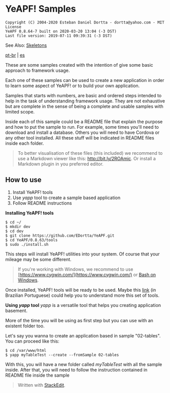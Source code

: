 # **YeAPF! Samples**

    Copyright (C) 2004-2020 Esteban Daniel Dortta - dortta@yahoo.com - MIT License
    YeAPF 0.8.64-7 built on 2020-03-20 13:04 (-3 DST)
    Last file version: 2019-07-11 09:39:31 (-3 DST)

See Also: [Skeletons](../skel/readme-en.md)

[pt-br](readme-pt-br.md) | [es](readme-es.md)

These are some samples created with the intention of give some basic approach to framework usage.

Each one of these samples can be used to create a new application in order to learn some aspect of YeAPF! or to build your own application.

Samples that starts with numbers, are basic and ordered steps intended to help in the task of understanding framework usage.
They are not exhaustive but are complete in the sense of being a complete and usable samples with limited scope.

Inside each of this sample could be a README file that explain the purpose and how to put the sample to run. For example, some times you'll need to download and install a database. Others you will need to have Cordova or any other tool installed. All these stuff will be indicated in README files inside each folder.

> To better visualisation of these files (this included) we recommend to use a Markdown viewer like this: http://bit.ly/2ROAmic. Or install a Markdown plugin in you preferred editor.

## How to use

 1. Install YeAPF! tools
 2. Use *yapp* tool to create a sample based application
 3. Follow README instructions

**Installing YeAPF! tools**

    $ cd ~/
    $ mkdir dev
    $ cd dev
    $ git clone https://github.com/EDortta/YeAPF.git
    $ cd YeAPF/0.8.63/tools
    $ sudo ./install.sh

This steps will install YeAPF! utilities into your system.
Of course that your mileage may be some different.
> If you're working with Windows, we recommend to use [https://www.cygwin.com/](https://www.cygwin.com/) or [Bash on Windows](https://www.howtogeek.com/249966/how-to-install-and-use-the-linux-bash-shell-on-windows-10/).

Once installed, YeAPF! tools will be ready to be used. Maybe this  [link](http://bit.ly/2xsjwwl) (in Brazilian Portuguese) could help you to understand more this set of tools.

**Using *yapp* tool**
*yapp* is a versatile tool that helps you creating application basement.

More of the time you will be using as first step but you can use with an existent folder too.

Let's say you wanna to create an application based in sample "02-tables". You can proceed like this:

    $ cd /var/www/html
    $ yapp myTableTest --create --fromSample 02-tables

 With this, you will have a new folder called *myTableTest* with all the sample inside. After that, you will need to follow the instruction contained in README file inside the sample

> Written with [StackEdit](https://stackedit.io/).